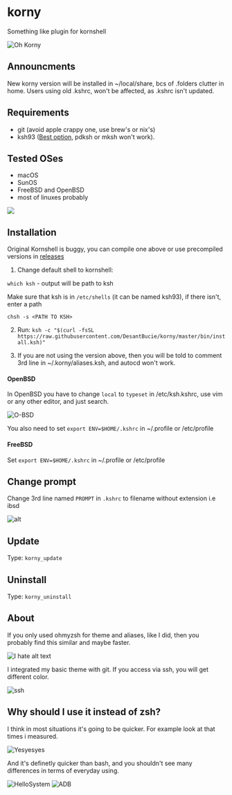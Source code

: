 # korny

Something like plugin for kornshell

![Oh Korny](.github/screenshot2.png)

## Announcments

New korny version will be installed in ~/local/share, bcs of .folders clutter in home. Users using old .kshrc, won't be affected, as .kshrc isn't updated.

## Requirements

* git (avoid apple crappy one, use brew's or nix's)
* ksh93 ([Best option](https://github.com/ksh93/ksh), pdksh or mksh won't work).

## Tested OSes

* macOS
* SunOS
* FreeBSD and OpenBSD
* most of linuxes probably

![](.github/korny.png)

## Installation

Original Kornshell is buggy, you can compile one above or use precompiled versions in [releases](https://github.com/DesantBucie/korny/releases)

1. Change default shell to kornshell:

`which ksh` - output will be path to ksh<br/>

Make sure that ksh is in `/etc/shells` (it can be named ksh93), if there isn't, enter a path

`chsh -s <PATH TO KSH>`

2. Run: `ksh -c "$(curl -fsSL https://raw.githubusercontent.com/DesantBucie/korny/master/bin/install.ksh)"`

3. If you are not using the version above, then you will be told to comment 3rd line in ~/.korny/aliases.ksh, and autocd won't work.

#### OpenBSD
 
In OpenBSD you have to change `local` to `typeset` in /etc/ksh.kshrc, use vim or any other editor, and just search.

![O-BSD](.github/screenshot6.png)

You also need to set `export ENV=$HOME/.kshrc` in ~/.profile or /etc/profile

#### FreeBSD

Set `export ENV=$HOME/.kshrc` in ~/.profile or /etc/profile

## Change prompt

Change 3rd line named `PROMPT` in `.kshrc` to filename without extension i.e ibsd

![alt](.github/prompt.png)

## Update

Type: `korny_update`

## Uninstall

Type: `korny_uninstall`

## About

If you only used ohmyzsh for theme and aliases, like I did, then you
probably find this similar and maybe faster. 

![I hate alt text](.github/screenshot3.png)

I integrated my basic theme with git. If you access via ssh, you will get different color.

![ssh](.github/screenshot5.png)

## Why should I use it instead of zsh?

I think in most situations it's going to be quicker. For example look at that times i measured.

![Yesyesyes](.github/screenshot4.png)

And it's definetly quicker than bash, and you shouldn't see many differences in terms of everyday using.

![HelloSystem](.github/screenshot7.png)
![ADB](.github/adb.png)
